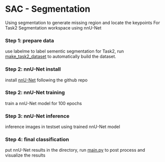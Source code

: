 # SAC - Segmentation

Using segmentation to generate missing region and locate the keypoints For Task2
Segmentation workspace using nnU-Net

### Step 1: prepare data

use labelme to label sementic segmentation for Task2, run [make_task2_dataset](../data/make_task2_dataset.py) to automatically build the dataset. 

### Step 2: nnU-Net install

install [nnU-Net](https://github.com/MIC-DKFZ/nnUNet) following the github repo

### Step 2: nnU-Net training

train a nnU-Net model for 100 epochs

### Step 3: nnU-Net inference

inference images in testset using trained nnU-Net model

### Step 4: final classification

put nnU-Net results in the directory, run [main.py](main.py) to post process and visualize the results
